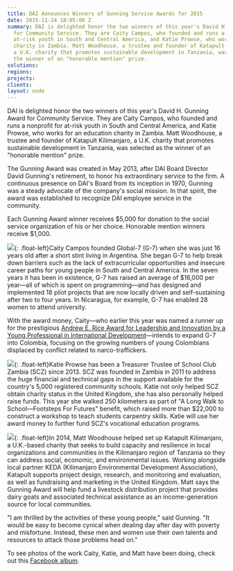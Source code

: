 ```yaml
---
title: DAI Announces Winners of Gunning Service Awards for 2015
date: 2015-11-24 18:05:00 Z
summary: DAI is delighted honor the two winners of this year's David H. Gunning Award
  for Community Service. They are Caity Campos, who founded and runs a nonprofit for
  at-risk youth in South and Central America, and Katie Prowse, who works for an education
  charity in Zambia. Matt Woodhouse, a trustee and founder of Katapult Kilimanjaro,
  a U.K. charity that promotes sustainable development in Tanzania, was selected as
  the winner of an "honorable mention" prize.
solutions: 
regions: 
projects: 
clients: 
layout: node
---
```


DAI is delighted honor the two winners of this year's David H. Gunning Award for Community Service. They are Caity Campos, who founded and runs a nonprofit for at-risk youth in South and Central America, and Katie Prowse, who works for an education charity in Zambia. Matt Woodhouse, a trustee and founder of Katapult Kilimanjaro, a U.K. charity that promotes sustainable development in Tanzania, was selected as the winner of an "honorable mention" prize.

The Gunning Award was created in May 2013, after DAI Board Director David Gunning's retirement, to honor his extraordinary service to the firm. A continuous presence on DAI's Board from its inception in 1970, Gunning was a steady advocate of the company's social mission. In that spirit, the award was established to recognize DAI employee service in the community.

Each Gunning Award winner receives $5,000 for donation to the social service organization of his or her choice. Honorable mention winners receive $1,000.

![][1]{: .float-left}Caity Campos founded Global-7 (G-7) when she was just 16 years old after a short stint living in Argentina. She began G-7 to help break down barriers such as the lack of extracurricular opportunities and insecure career paths for young people in South and Central America. In the seven years it has been in existence, G-7 has raised an average of $16,000 per year—all of which is spent on programming—and has designed and implemented 18 pilot projects that are now locally driven and self-sustaining after two to four years. In Nicaragua, for example, G-7 has enabled 28 women to attend university.

With the award money, Caity—who earlier this year was named a runner up for the prestigious [Andrew E. Rice Award for Leadership and Innovation by a Young Professional in International Development][2]—intends to expand G-7 into Colombia, focusing on the growing numbers of young Colombians displaced by conflict related to narco-traffickers.

![][3]{: .float-left}Katie Prowse has been a Treasurer Trustee of School Club Zambia (SCZ) since 2013. SCZ was founded in Zambia in 2011 to address the huge financial and technical gaps in the support available for the country's 5,000 registered community schools. Katie not only helped SCZ obtain charity status in the United Kingdom, she has also personally helped raise funds. This year she walked 250 kilometers as part of "A Long Walk to School—Footsteps For Futures" benefit, which raised more than $22,000 to construct a workshop to teach students carpentry skills. Katie will use her award money to further fund SCZ's vocational education programs.

![][4]{: .float-left}In 2014, Matt Woodhouse helped set up Katapult Kilimanjaro, a U.K.-based charity that seeks to build capacity and resilience in local organizations and communities in the Kilimanjaro region of Tanzania so they can address social, economic, and environmental issues. Working alongside local partner KEDA (Kilimanjaro Environmental Development Association), Katapult supports project design, research, and monitoring and evaluation, as well as fundraising and marketing in the United Kingdom. Matt says the Gunning Award will help fund a livestock distribution project that provides dairy goats and associated technical assistance as an income-generation source for local communities.

"I am thrilled by the activities of these young people," said Gunning. "It would be easy to become cynical when dealing day after day with poverty and misfortune. Instead, these men and women use their own talents and resources to attack those problems head on."

To see photos of the work Caity, Katie, and Matt have been doing, check out this [Facebook album][5].

[1]: https://assetify-dai.com/news/DAI-News----Campos-new.jpg
[2]: /news-publications/news/dai-staffer-runner-prestigious-rice-award
[3]: https://assetify-dai.com/news/Katie%20Prowse%20Gunning.jpg
[4]: https://assetify-dai.com/news/Matt%20Woodhouse%20Gunning.jpg
[5]: https://www.facebook.com/DAIGlobal/posts/10153722208770797
